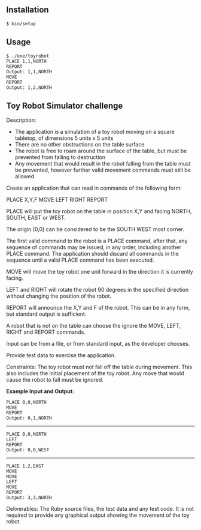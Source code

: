 ## Installation

    $ bin/setup

## Usage

    $ ./exe/toyrobot
    PLACE 1,1,NORTH
    REPORT
    Output: 1,1,NORTH
    MOVE
    REPORT
    Output: 1,2,NORTH

## Toy Robot Simulator challenge

Description:

* The application is a simulation of a toy robot moving on a square tabletop, of dimensions 5 units x 5 units
* There are no other obstructions on the table surface
* The robot is free to roam around the surface of the table, but must be prevented from falling to destruction
* Any movement that would result in the robot falling from the table must be prevented, however further valid movement commands must still be allowed
    
Create an application that can read in commands of the following form:

PLACE X,Y,F
MOVE
LEFT
RIGHT
REPORT

PLACE will put the toy robot on the table in position X,Y and facing NORTH, SOUTH, EAST or WEST.

The origin (0,0) can be considered to be the SOUTH WEST most corner.

The first valid command to the robot is a PLACE command, after that, any sequence of commands may be issued, in any order, including another PLACE command. The application should discard all commands in the sequence until a valid PLACE command has been executed.

MOVE will move the toy robot one unit forward in the direction it is currently facing.

LEFT and RIGHT will rotate the robot 90 degrees in the specified direction without changing the position of the robot.

REPORT will announce the X,Y and F of the robot. This can be in any form, but standard output is sufficient.

A robot that is not on the table can choose the ignore the MOVE, LEFT, RIGHT and REPORT commands.

Input can be from a file, or from standard input, as the developer chooses.

Provide test data to exercise the application.

Constraints: The toy robot must not fall off the table during movement. This also includes the initial placement of the toy robot. Any move that would cause the robot to fall must be ignored.

**Example Input and Output:**

    PLACE 0,0,NORTH
    MOVE
    REPORT
    Output: 0,1,NORTH
---
    PLACE 0,0,NORTH
    LEFT
    REPORT
    Output: 0,0,WEST
---
    PLACE 1,2,EAST
    MOVE
    MOVE
    LEFT
    MOVE
    REPORT
    Output: 3,3,NORTH

Deliverables: The Ruby source files, the test data and any test code. It is not required to provide any graphical output showing the movement of the toy robot.
